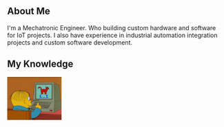 ## About Me

I'm a Mechatronic Engineer. Who building custom hardware and software for IoT projects. I also have experience in industrial automation integration projects and custom software development.

## My Knowledge

<img align="left" width=25% src="https://github.com/mauriciobejaranor/mauriciobejaranor/blob/main/img/rafa.gif">
